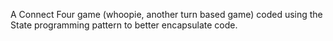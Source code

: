 A Connect Four game (whoopie, another turn based game) coded using the State programming pattern to better encapsulate code.
